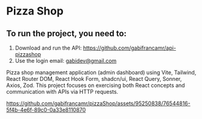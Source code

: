 # Pizza Shop

## To run the project, you need to:
1. Download and run the API: https://github.com/gabifrancamr/api-pizzashop
2. Use the login email: gabidev@gmail.com

Pizza shop management application (admin dashboard) using Vite, Tailwind, React Router DOM, React Hook Form, shadcn/ui, React Query, Sonner, Axios, Zod. This project focuses on exercising both React concepts and communication with APIs via HTTP requests.

https://github.com/gabifrancamr/pizzaShop/assets/95250838/76544816-5f4b-4e6f-89c0-0a33e8110870





